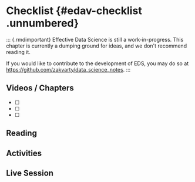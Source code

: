 # Checklist {#edav-checklist .unnumbered}


::: {.rmdimportant} 
Effective Data Science is still a work-in-progress. This chapter is currently a dumping ground for ideas, and we don't recommend reading it. 

If you would like to contribute to the development of EDS, you may do so at <https://github.com/zakvarty/data_science_notes>.
:::

## Videos / Chapters 

- [ ]

- [ ]

- [ ]

## Reading 


## Activities 


## Live Session 

